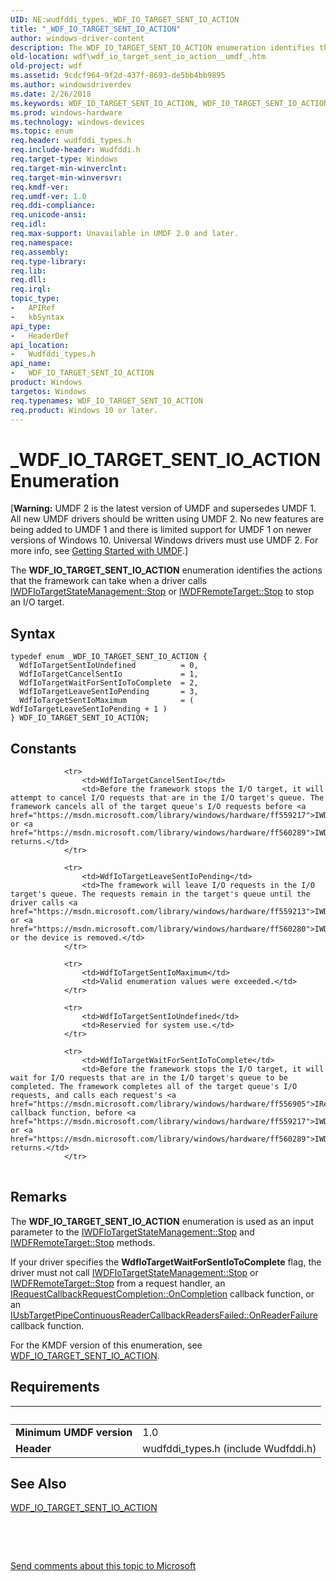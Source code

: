 ```yaml
---
UID: NE:wudfddi_types._WDF_IO_TARGET_SENT_IO_ACTION
title: "_WDF_IO_TARGET_SENT_IO_ACTION"
author: windows-driver-content
description: The WDF_IO_TARGET_SENT_IO_ACTION enumeration identifies the actions that the framework can take when a driver calls IWDFIoTargetStateManagement::Stop or IWDFRemoteTarget::Stop to stop an I/O target.
old-location: wdf\wdf_io_target_sent_io_action__umdf_.htm
old-project: wdf
ms.assetid: 9cdcf964-9f2d-437f-8693-de5bb4bb9895
ms.author: windowsdriverdev
ms.date: 2/26/2018
ms.keywords: WDF_IO_TARGET_SENT_IO_ACTION, WDF_IO_TARGET_SENT_IO_ACTION enumeration, WdfIoTargetCancelSentIo, WdfIoTargetLeaveSentIoPending, WdfIoTargetSentIoMaximum, WdfIoTargetSentIoUndefined, WdfIoTargetWaitForSentIoToComplete, _WDF_IO_TARGET_SENT_IO_ACTION, umdf.wdf_io_target_sent_io_action__umdf_, umdfstructs_c5c41acc-35ac-4894-bb1b-af3b3a9b75d1.xml, wdf.wdf_io_target_sent_io_action__umdf_, wudfddi_types/WDF_IO_TARGET_SENT_IO_ACTION, wudfddi_types/WdfIoTargetCancelSentIo, wudfddi_types/WdfIoTargetLeaveSentIoPending, wudfddi_types/WdfIoTargetSentIoMaximum, wudfddi_types/WdfIoTargetSentIoUndefined, wudfddi_types/WdfIoTargetWaitForSentIoToComplete
ms.prod: windows-hardware
ms.technology: windows-devices
ms.topic: enum
req.header: wudfddi_types.h
req.include-header: Wudfddi.h
req.target-type: Windows
req.target-min-winverclnt: 
req.target-min-winversvr: 
req.kmdf-ver: 
req.umdf-ver: 1.0
req.ddi-compliance: 
req.unicode-ansi: 
req.idl: 
req.max-support: Unavailable in UMDF 2.0 and later.
req.namespace: 
req.assembly: 
req.type-library: 
req.lib: 
req.dll: 
req.irql: 
topic_type:
-	APIRef
-	kbSyntax
api_type:
-	HeaderDef
api_location:
-	Wudfddi_types.h
api_name:
-	WDF_IO_TARGET_SENT_IO_ACTION
product: Windows
targetos: Windows
req.typenames: WDF_IO_TARGET_SENT_IO_ACTION
req.product: Windows 10 or later.
---
```


# _WDF_IO_TARGET_SENT_IO_ACTION Enumeration
<p class="CCE_Message">[<b>Warning:</b> UMDF 2 is the latest version of UMDF and supersedes UMDF 1.  All new UMDF drivers should be written using UMDF 2.  No new features are being added to UMDF 1 and there is limited support for UMDF 1 on newer versions of Windows 10.  Universal Windows drivers must use UMDF 2.  For more info, see <a href="https://docs.microsoft.com/en-us/windows-hardware/drivers/wdf/getting-started-with-umdf-version-2">Getting Started with UMDF</a>.]


The <b>WDF_IO_TARGET_SENT_IO_ACTION</b> enumeration identifies the actions that the framework can take when a driver calls <a href="https://msdn.microsoft.com/library/windows/hardware/ff559217">IWDFIoTargetStateManagement::Stop</a> or  <a href="https://msdn.microsoft.com/library/windows/hardware/ff560289">IWDFRemoteTarget::Stop</a> to stop an I/O target.

## Syntax
````
typedef enum _WDF_IO_TARGET_SENT_IO_ACTION { 
  WdfIoTargetSentIoUndefined          = 0,
  WdfIoTargetCancelSentIo             = 1,
  WdfIoTargetWaitForSentIoToComplete  = 2,
  WdfIoTargetLeaveSentIoPending       = 3,
  WdfIoTargetSentIoMaximum            = ( WdfIoTargetLeaveSentIoPending + 1 )
} WDF_IO_TARGET_SENT_IO_ACTION;
````

## Constants

<table>
            
                <tr>
                    <td>WdfIoTargetCancelSentIo</td>
                    <td>Before the framework stops the I/O target, it will attempt to cancel I/O requests that are in the I/O target's queue. The framework cancels all of the target queue's I/O requests before <a href="https://msdn.microsoft.com/library/windows/hardware/ff559217">IWDFIoTargetStateManagement::Stop</a> or <a href="https://msdn.microsoft.com/library/windows/hardware/ff560289">IWDFRemoteTarget::Stop</a> returns.</td>
                </tr>
            
                <tr>
                    <td>WdfIoTargetLeaveSentIoPending</td>
                    <td>The framework will leave I/O requests in the I/O target's queue. The requests remain in the target's queue until the driver calls <a href="https://msdn.microsoft.com/library/windows/hardware/ff559213">IWDFIoTargetStateManagement::Start</a> or <a href="https://msdn.microsoft.com/library/windows/hardware/ff560280">IWDFRemoteTarget::Start</a> or the device is removed.</td>
                </tr>
            
                <tr>
                    <td>WdfIoTargetSentIoMaximum</td>
                    <td>Valid enumeration values were exceeded.</td>
                </tr>
            
                <tr>
                    <td>WdfIoTargetSentIoUndefined</td>
                    <td>Reservied for system use.</td>
                </tr>
            
                <tr>
                    <td>WdfIoTargetWaitForSentIoToComplete</td>
                    <td>Before the framework stops the I/O target, it will wait for I/O requests that are in the I/O target's queue to be completed. The framework completes all of the target queue's I/O requests, and calls each request's <a href="https://msdn.microsoft.com/library/windows/hardware/ff556905">IRequestCallbackRequestCompletion::OnCompletion</a> callback function, before <a href="https://msdn.microsoft.com/library/windows/hardware/ff559217">IWDFIoTargetStateManagement::Stop</a> or <a href="https://msdn.microsoft.com/library/windows/hardware/ff560289">IWDFRemoteTarget::Stop</a> returns.</td>
                </tr>
</table>

## Remarks

The <b>WDF_IO_TARGET_SENT_IO_ACTION</b> enumeration is used as an input parameter to the <a href="https://msdn.microsoft.com/library/windows/hardware/ff559217">IWDFIoTargetStateManagement::Stop</a> and  <a href="https://msdn.microsoft.com/library/windows/hardware/ff560289">IWDFRemoteTarget::Stop</a> methods.

If your driver specifies the <b>WdfIoTargetWaitForSentIoToComplete</b> flag, the driver must not call <a href="https://msdn.microsoft.com/library/windows/hardware/ff559217">IWDFIoTargetStateManagement::Stop</a> or <a href="https://msdn.microsoft.com/library/windows/hardware/ff560289">IWDFRemoteTarget::Stop</a> from a request handler, an <a href="https://msdn.microsoft.com/library/windows/hardware/ff556905">IRequestCallbackRequestCompletion::OnCompletion</a> callback function, or an <a href="https://msdn.microsoft.com/library/windows/hardware/ff556915">IUsbTargetPipeContinuousReaderCallbackReadersFailed::OnReaderFailure</a> callback function.

For the KMDF version of this enumeration, see <a href="..\wudfddi_types\ne-wudfddi_types-_wdf_io_target_sent_io_action.md">WDF_IO_TARGET_SENT_IO_ACTION</a>.

## Requirements
| &nbsp; | &nbsp; |
| ---- |:---- |
| **Minimum UMDF version** | 1.0 |
| **Header** | wudfddi_types.h (include Wudfddi.h) |

## See Also

<a href="..\wudfddi_types\ne-wudfddi_types-_wdf_io_target_sent_io_action.md">WDF_IO_TARGET_SENT_IO_ACTION</a>



 

 

<a href="mailto:wsddocfb@microsoft.com?subject=Documentation%20feedback [wdf\wdf]:%20WDF_IO_TARGET_SENT_IO_ACTION enumeration%20 RELEASE:%20(2/26/2018)&amp;body=%0A%0APRIVACY STATEMENT%0A%0AWe use your feedback to improve the documentation. We don't use your email address for any other purpose, and we'll remove your email address from our system after the issue that you're reporting is fixed. While we're working to fix this issue, we might send you an email message to ask for more info. Later, we might also send you an email message to let you know that we've addressed your feedback.%0A%0AFor more info about Microsoft's privacy policy, see http://privacy.microsoft.com/en-us/default.aspx." title="Send comments about this topic to Microsoft">Send comments about this topic to Microsoft</a>